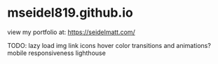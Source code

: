 # mseidel819.github.io

view my portfolio at: https://seidelmatt.com/

TODO:
lazy load img
link icons hover color
transitions and animations?
mobile responsiveness
lighthouse
